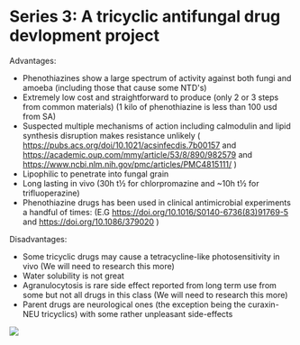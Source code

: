 <h1>Series 3: A tricyclic antifungal drug devlopment project</h1>

Advantages:
* Phenothiazines show a large spectrum of activity against both fungi and amoeba (including those that cause some NTD's) 
* Extremely low cost and straightforward to produce (only 2 or 3 steps from common materials) (1 kilo of phenothiazine is less than 100 usd from SA)
* Suspected multiple mechanisms of action including calmodulin and lipid synthesis disruption makes resistance unlikely ( https://pubs.acs.org/doi/10.1021/acsinfecdis.7b00157 and https://academic.oup.com/mmy/article/53/8/890/982579 and https://www.ncbi.nlm.nih.gov/pmc/articles/PMC4815111/ )
* Lipophilic to penetrate into fungal grain 
* Long lasting in vivo (30h t½ for chlorpromazine  and ~10h t½ for trifluoperazine) 
* Phenothiazine drugs has been used in clinical antimicrobial experiments a handful of times: (E.G https://doi.org/10.1016/S0140-6736(83)91769-5 and https://doi.org/10.1086/379020 )

Disadvantages:
* Some tricyclic drugs may cause a tetracycline-like photosensitivity in vivo (We will need to research this more)
* Water solubility is not great
* Agranulocytosis is rare side effect reported from long term use from some but not all drugs in this class (We will need to research this more)
* Parent drugs are neurological ones (the exception being the curaxin-NEU tricyclics)
with some rather unpleasant side-effects 



<img src ="https://upload.wikimedia.org/wikipedia/commons/8/81/Fenethazine.svg"> </img>


